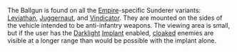 The Ballgun is found on all the [Empire](../terminology/Empire.md)-specific
Sunderer variants: [Leviathan](../vehicles/Leviathan.md),
[Juggernaut](../vehicles/Juggernaut.md), and
[Vindicator](../vehicles/Vindicator.md). They are mounted on the sides of the
vehicle intended to be anti-infantry weapons. The viewing area is small, but if
the user has the [Darklight](../implants/Darklight_Vision.md)
[Implant](../implants/index.md) enabled,
[cloaked](../armor/Infiltration_Suit.md) enemies are visible at a longer range
than would be possible with the implant alone.
